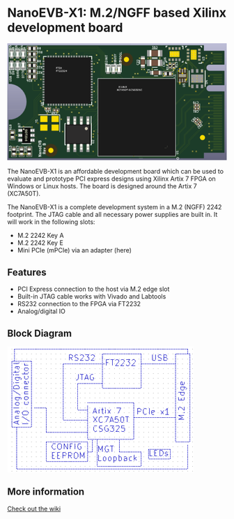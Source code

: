 # NanoEVB-X1: M.2/NGFF based Xilinx development board

![Image of NanoEVB](./NanoEVB-X1-top.png)

The NanoEVB-X1 is an affordable development board which can be used to evaluate and prototype 
PCI express designs using Xilinx Artix 7 FPGA on Windows or Linux hosts.
The board is designed around the Artix 7 (XC7A50T).

The NanoEVB-X1 is a complete development system in a M.2 (NGFF) 2242 footprint. The JTAG cable
and all necessary power supplies are built in. It will work in the following slots:
 
- M.2 2242 Key A
- M.2 2242 Key E
- Mini PCIe (mPCIe) via an adapter (here)

## Features
- PCI Express connection to the host via M.2 edge slot
- Built-in JTAG cable works with Vivado and Labtools
- RS232 connection to the FPGA via FT2232
- Analog/digital IO


## Block Diagram

![Block Diagram](./NanoEVB-X1-block.png)

## More information

[Check out the wiki](https://github.com/RHSResearchLLC/NanoEVB-X1/wiki)





